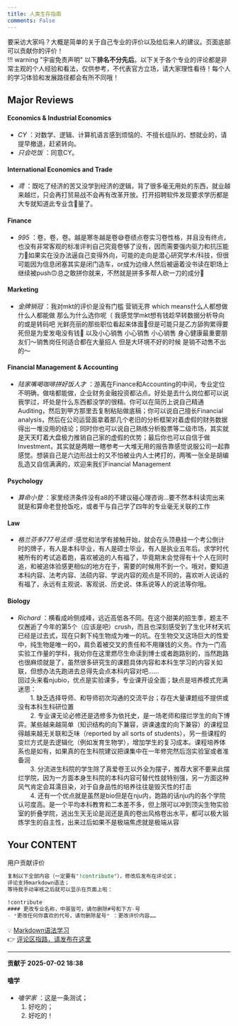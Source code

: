 ```yaml
---
title: 人类生存指南
comments: False
---
```

要采访大家吗？大概是简单的关于自己专业的评价以及给后来人的建议。页面底部可以贡献你的评价！    
!!! warning "宇宙免责声明"
    以下**排名不分先后**。以下关于各个专业的评论都是非常主观的个人经验和看法，仅供参考，不代表官方立场，请大家理性看待！每个人的学习体验和发展路径都会有所不同哦！

## Major Reviews
#### Economics & Industrial Economics

- *CY* ：对数学、逻辑、计算机语言感到烦恼的、不擅长组队的、想就业的，请提早撤退，赶紧转向。  
- *只会吃饭* ：同意CY。  

#### International Economics and Trade

- *鸢* ：既吃了经济的苦又没学到经济的逻辑，背了很多毫无用处的东西，就业越来越烂，只会再打贸易战不会再有改革开放。打开招聘软件发现要求学历都是大专就知道此专业含💩量了。

#### Finance 

- *995* ：卷，卷，卷。越是寒冬越是卷😅卷绩点卷实习卷性格，并且没有终点，也没有非常客观的标准评判自己究竟卷够了没有，因而需要强内驱力和抗压能力🥹如果实在没办法逼自己变得外向，可能的走向是潜心研究学术/科技，但很可能因为信息闭塞其实是闭门造车，or成为边缘人然后被逼着没书读在职场上继续被push🙃总之敢拼你就来，不然就是拼多多帮人砍一刀的成分🤗

#### Marketing

- *金牌销冠* ：我对mkt的评价是没有门槛 营销无界 which means什么人都想做 什么人都能做 那么为什么选你呢（ 我感觉学mkt想有钱趁早转数据分析导向的或是转码吧 光鲜亮丽的那些职位看起来体面🥱但是可能只是乙方舔狗累得要死但是为爱发电没有钱🥱  以及小心销售 小心销售 小心销售 身心健康最重要朋友们～销售岗任何适合都在大量招人 但是大环境不好的时候 是销不动售不出的～

#### Financial Management & Accounting

- *陆家嘴喝咖啡拼好饭人才* ：游离在Finance和Accounting的中间，专业定位不明确，做啥都能做，企业财务金融投资都沾点。好处是去什么岗位都可以说我学过，坏处是什么东西都没学的很精。你可以在简历上说自己精通Auditing，然后到甲方那里去复制粘贴做底稿；你可以说自己擅长Financial analysis，然后在公司运营面拿着那几个老旧的分析框架对着虚假的财务数据得出一堆没用的结论；同时你也可以说自己熟练分析股票等二级市场，其实就是天天盯着大盘极力推销自己家的虚假的优势；最后你也可以自信于做Investment，其实就是两眼一瞎参考一大堆无用的报告靠感觉说服公司一起靠感觉。想装自己是六边形战士的又不怕被业内人士拷打的，两嘴一张全是胡编乱造又自信满满的，欢迎来我们Financial Management
 
#### Psychology
- *算命小登* ：家里经济条件没有a8的不建议碰心理咨询…要不然本科读完出来就是和算命老登抢饭吃，或者干与自己学了四年的专业毫无关联的工作

#### Law

- *格兰芬多777号法师* :感觉和法学有接触开始，就会在头顶悬挂一个考公倒计时的牌子，有人是本科毕业，有人是硕士毕业，有人是执业五年后。求学时代被所有的考试追着跑，喜欢被追的人有福了，毕竟期末会觉得有十个人在同时追，和被追体验感更相似的地方在于，需要的时候用不到一个。哦对，要知道本科内容、法考内容、法硕内容、学说内容的观点是不同的，喜欢听人说话的有福了，永远有主观说、客观说、历史说、体系说等人的说法等你哦。

#### Biology

- *Richard* ：横看成岭侧成峰，远近高低各不同。在这个甜美的招生季，题主不仅邂逅了今年的第5个（应该是吧）crush，而且也深刻感受到了生化环材天坑已经是过去式，现在只剩下纯生物成为唯一的坑。在生物交叉这场巨大的性爱中，纯生物是唯一的0，肩负着被交叉的责任和不用赚钱的义务。作为一门高实验工作量的学科，我劝你在这里燃尽生命读到博士或者跑路别的，当然跑路也很麻烦就是了，虽然很多研究生的课题具体内容和本科生学习的内容关如联，但想办法先跑进去总得先会点本科内容对吧……  
    回过头来看njubio，优点是实验课多，专业课开设全面；缺点是培养模式充满迷思：  
 &emsp;&emsp;1. 缺乏选择导师、和导师初次沟通的交流平台；存在大量课题组不提供或没有本科生科研位置    
 &emsp;&emsp;2. 专业课无论必修还是选修多为依托史，是一场老师和摆烂学生的向下博弈。某些越来越简单（知识结构的向下兼容，讲课速度的向下兼容）的课程显得越来越无关联和乏味（reported by all sorts of students），另一些课程的变烂方式是去逻辑化（例如发育生物学），增加学生的复习成本。课程培养体系也是如有，如果真的在生科院建议把课集中在一年修完然后泡实验室或者准备润    
 &emsp;&emsp;3. 分流进生科院的学生除了真爱卷王以外全为摆子，推荐大家不要来此摆烂学院，因为一方面本身生科院的本科内容可替代性就特别强，另一方面这种风气肯定会耳濡目染，对于自身品性的培养往往是毁灭性的打击    
 &emsp;&emsp;4. 还有一个优点就是虽然是bio但是在nju内，跑路的话nju内的各个学院认可度高。是一个平均本科教育和二本差不多，但上限可以冲到顶尖生物实验室的折叠学院，逃出生天无论是润还是真的卷出风格卷出水平，都可以极大锻炼学生的自主性，出来过后如果不是极端焦虑就是极端从容    
 

## Your CONTENT
用户贡献评价
<div id="user-contributions"></div>

``` sql title="格式"  
复制以下全部内容（一定要有"!contribute"），修改后发布在评论区；  
评论支持markdown语法；  
等待我手动审核之后就可以显示在页面上啦： 

!contribute  
#### 更改专业名称，中英皆可，请勿删除#号和下方-号  
- *更改任何你喜欢的代号，请勿删除星号* ：更改评价内容……  
```
💡 [Markdown语法学习](https://markdown.com.cn/basic-syntax/line-breaks.html)  
👉 [评论区指路，请发布在这里](https://github.com/whocarsCynthia/whocarsCynthia.github.io/discussions/12)

 


---
**贡献于 2025-07-02 18:38**

  
#### 嗑学  
- *嗑学家* ：这是一条测试；  
   1.  好吃的；  
   2. 好吃的！